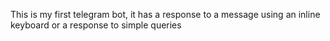 This is my first telegram bot, it has a response to a message using an inline keyboard or a response to simple queries
